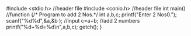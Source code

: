 #include <stdio.h>  //header file
#include <conio.h>  //header file
int main()         //function
{/* Program to add 2 Nos.*/
    int a,b,c;
    printf("Enter 2 Nos0.");
    scanf("%d%d",&a,&b
          ); //input
    c=a+b; //add 2 numbers
    printf("%d+%d=%d\n",a,b,c);
    getch();
}

